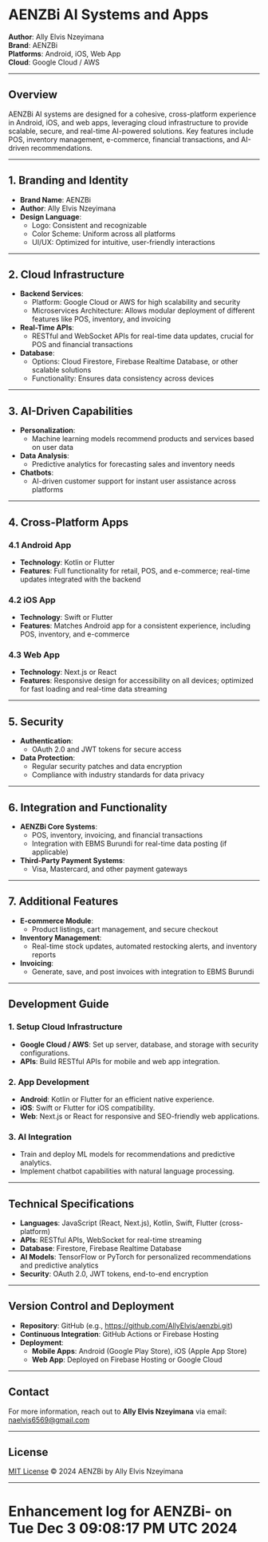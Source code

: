 # AENZBi AI Systems and Apps

**Author**: Ally Elvis Nzeyimana  
**Brand**: AENZBi  
**Platforms**: Android, iOS, Web App  
**Cloud**: Google Cloud / AWS  

---

## Overview
AENZBi AI systems are designed for a cohesive, cross-platform experience in Android, iOS, and web apps, leveraging cloud infrastructure to provide scalable, secure, and real-time AI-powered solutions. Key features include POS, inventory management, e-commerce, financial transactions, and AI-driven recommendations.

---

## 1. Branding and Identity
- **Brand Name**: AENZBi
- **Author**: Ally Elvis Nzeyimana
- **Design Language**:
  - Logo: Consistent and recognizable
  - Color Scheme: Uniform across all platforms
  - UI/UX: Optimized for intuitive, user-friendly interactions

---

## 2. Cloud Infrastructure
- **Backend Services**:
  - Platform: Google Cloud or AWS for high scalability and security
  - Microservices Architecture: Allows modular deployment of different features like POS, inventory, and invoicing
- **Real-Time APIs**:
  - RESTful and WebSocket APIs for real-time data updates, crucial for POS and financial transactions
- **Database**:
  - Options: Cloud Firestore, Firebase Realtime Database, or other scalable solutions
  - Functionality: Ensures data consistency across devices

---

## 3. AI-Driven Capabilities
- **Personalization**:
  - Machine learning models recommend products and services based on user data
- **Data Analysis**:
  - Predictive analytics for forecasting sales and inventory needs
- **Chatbots**:
  - AI-driven customer support for instant user assistance across platforms

---

## 4. Cross-Platform Apps
### 4.1 Android App
- **Technology**: Kotlin or Flutter
- **Features**: Full functionality for retail, POS, and e-commerce; real-time updates integrated with the backend

### 4.2 iOS App
- **Technology**: Swift or Flutter
- **Features**: Matches Android app for a consistent experience, including POS, inventory, and e-commerce

### 4.3 Web App
- **Technology**: Next.js or React
- **Features**: Responsive design for accessibility on all devices; optimized for fast loading and real-time data streaming

---

## 5. Security
- **Authentication**:
  - OAuth 2.0 and JWT tokens for secure access
- **Data Protection**:
  - Regular security patches and data encryption
  - Compliance with industry standards for data privacy

---

## 6. Integration and Functionality
- **AENZBi Core Systems**:
  - POS, inventory, invoicing, and financial transactions
  - Integration with EBMS Burundi for real-time data posting (if applicable)
- **Third-Party Payment Systems**:
  - Visa, Mastercard, and other payment gateways

---

## 7. Additional Features
- **E-commerce Module**:
  - Product listings, cart management, and secure checkout
- **Inventory Management**:
  - Real-time stock updates, automated restocking alerts, and inventory reports
- **Invoicing**:
  - Generate, save, and post invoices with integration to EBMS Burundi

---

## Development Guide

### 1. **Setup Cloud Infrastructure**
   - **Google Cloud / AWS**: Set up server, database, and storage with security configurations.
   - **APIs**: Build RESTful APIs for mobile and web app integration.

### 2. **App Development**
   - **Android**: Kotlin or Flutter for an efficient native experience.
   - **iOS**: Swift or Flutter for iOS compatibility.
   - **Web**: Next.js or React for responsive and SEO-friendly web applications.

### 3. **AI Integration**
   - Train and deploy ML models for recommendations and predictive analytics.
   - Implement chatbot capabilities with natural language processing.

---

## Technical Specifications

- **Languages**: JavaScript (React, Next.js), Kotlin, Swift, Flutter (cross-platform)
- **APIs**: RESTful APIs, WebSocket for real-time streaming
- **Database**: Firestore, Firebase Realtime Database
- **AI Models**: TensorFlow or PyTorch for personalized recommendations and predictive analytics
- **Security**: OAuth 2.0, JWT tokens, end-to-end encryption

---

## Version Control and Deployment

- **Repository**: GitHub (e.g., https://github.com/AllyElvis/aenzbi.git)
- **Continuous Integration**: GitHub Actions or Firebase Hosting
- **Deployment**:
  - **Mobile Apps**: Android (Google Play Store), iOS (Apple App Store)
  - **Web App**: Deployed on Firebase Hosting or Google Cloud

---

## Contact
For more information, reach out to **Ally Elvis Nzeyimana** via email: naelvis6569@gmail.com

---

## License
[MIT License](LICENSE) © 2024 AENZBi by Ally Elvis Nzeyimana

---
# Enhancement log for AENZBi- on Tue Dec  3 09:08:17 PM UTC 2024
